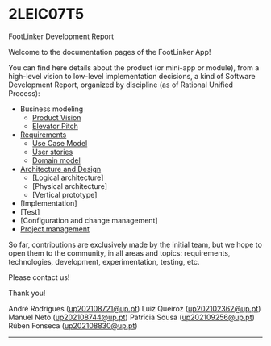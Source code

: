# 2LEIC07T5

FootLinker Development Report

Welcome to the documentation pages of the FootLinker App!

You can find here details about the product (or mini-app or module), from a high-level vision to low-level implementation decisions, a kind of Software Development Report, organized by discipline (as of Rational Unified Process): 

* Business modeling 
  * [Product Vision](https://github.com/FEUP-LEIC-ES-2022-23/templates/blob/main/docs/ProductVision.md)
  * [Elevator Pitch](https://github.com/FEUP-LEIC-ES-2022-23/templates/blob/main/docs/ElevatorPitch.md)
* [Requirements](https://github.com/FEUP-LEIC-ES-2022-23/templates/blob/main/docs/requirements.md)
  * [Use Case Model](https://github.com/FEUP-LEIC-ES-2022-23/templates/blob/main/docs/requirements.md#Use-case-model)
  * [User stories](https://github.com/FEUP-LEIC-ES-2022-23/templates/blob/main/docs/requirements.md#User-stories)
  * [Domain model](https://github.com/FEUP-LEIC-ES-2022-23/templates/blob/main/docs/requirements.md#Domain-model)
* [Architecture and Design](https://github.com/FEUP-LEIC-ES-2022-23/templates/blob/main/docs/ArchitectureAndDesign.md)
  * [Logical architecture]
  * [Physical architecture]
  * [Vertical prototype]
* [Implementation]
* [Test]
* [Configuration and change management]
* [Project management](https://github.com/FEUP-LEIC-ES-2022-23/templates/blob/main/docs/ProjectManagement.md)

So far, contributions are exclusively made by the initial team, but we hope to open them to the community, in all areas and topics: requirements, technologies, development, experimentation, testing, etc.

Please contact us! 

Thank you!

André Rodrigues (up202108721@up.pt)
Luiz Queiroz (up202102362@up.pt)
Manuel Neto (up202108744@up.pt)
Patrícia Sousa (up202109256@up.pt)
Rúben Fonseca (up202108830@up.pt)

---
